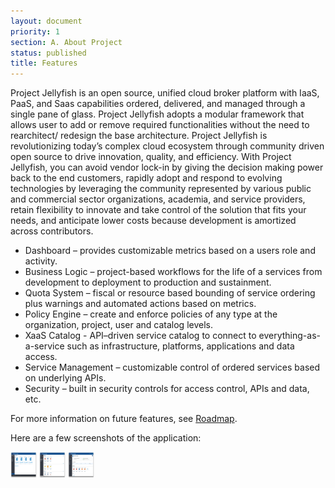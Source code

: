 ```yaml
---
layout: document
priority: 1
section: A. About Project
status: published
title: Features
---
```


Project Jellyfish is an open source, unified cloud broker platform with IaaS, PaaS, and Saas capabilities ordered, delivered, and managed through a single pane of glass.  Project Jellyfish adopts a modular framework that allows user to add or remove required functionalities without the need to rearchitect/ redesign the base architecture.  Project Jellyfish is revolutionizing today’s complex cloud ecosystem through community driven open source to drive innovation, quality, and efficiency. With Project Jellyfish, you can avoid vendor lock-in by giving the decision making power back to the end customers, rapidly adopt and respond to evolving technologies by leveraging the community represented by various public and commercial sector organizations, academia, and service providers, retain flexibility to innovate and take control of the solution that fits your needs, and anticipate lower costs because development is amortized across contributors.

* Dashboard – provides customizable metrics based on a users role and activity.
* Business Logic – project-based workflows for the life of a services from development to deployment to production and sustainment.
* Quota System – fiscal or resource based bounding of service ordering plus warnings and automated actions based on metrics.
* Policy Engine – create and enforce policies of any type at the organization, project, user and catalog levels.
* XaaS Catalog - API–driven service catalog to connect to everything-as-a-service such as infrastructure, platforms, applications and data access.
* Service Management – customizable control of ordered services based on underlying APIs.
* Security – built in security controls for access control, APIs and data, etc.

For more information on future features, see [Roadmap](http://www.projectjellyfish.org/documentation/about-project/roadmap).

Here are a few screenshots of the application:

<img src="/assets/screenshots/web/web1.png" alt="Screenshot 1" height="42" width="42">
<img src="/assets/screenshots/web/web2.png" alt="Screenshot 2" height="42" width="42">
<img src="/assets/screenshots/web/web3.png" alt="Screenshot 3" height="42" width="42">
